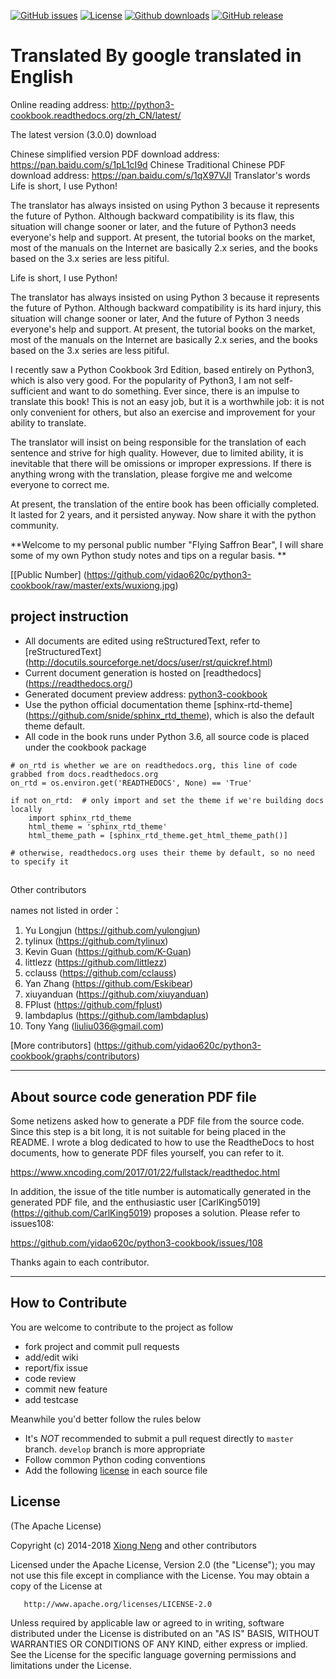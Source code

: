 
[![GitHub issues](https://img.shields.io/github/issues/yidao620c/python3-cookbook.svg)](https://github.com/yidao620c/python3-cookbook/issues)
[![License][licensesvg]][license]
[![Github downloads](https://img.shields.io/github/downloads/yidao620c/python3-cookbook/total.svg)](https://github.com/yidao620c/python3-cookbook/releases/latest)
[![GitHub release](https://img.shields.io/github/release/yidao620c/python3-cookbook.svg)](https://github.com/yidao620c/python3-cookbook/releases)
# Translated By google translated in English


Online reading address: http://python3-cookbook.readthedocs.org/zh_CN/latest/

The latest version (3.0.0) download

Chinese simplified version PDF download address: https://pan.baidu.com/s/1pL1cI9d
Chinese Traditional Chinese PDF download address: https://pan.baidu.com/s/1qX97VJI
Translator's words
Life is short, I use Python!

The translator has always insisted on using Python 3 because it represents the future of Python. Although backward compatibility is its flaw, this situation will change sooner or later, and the future of Python3 needs everyone's help and support. At present, the tutorial books on the market, most of the manuals on the Internet are basically 2.x series, and the books based on the 3.x series are less pitiful.

Life is short, I use Python!

The translator has always insisted on using Python 3 because it represents the future of Python. Although backward compatibility is its hard injury, this situation will change sooner or later,
And the future of Python 3 needs everyone's help and support.
At present, the tutorial books on the market, most of the manuals on the Internet are basically 2.x series, and the books based on the 3.x series are less pitiful.

I recently saw a Python Cookbook 3rd Edition, based entirely on Python3, which is also very good.
For the popularity of Python3, I am not self-sufficient and want to do something. Ever since, there is an impulse to translate this book!
This is not an easy job, but it is a worthwhile job: it is not only convenient for others, but also an exercise and improvement for your ability to translate.

The translator will insist on being responsible for the translation of each sentence and strive for high quality. However, due to limited ability, it is inevitable that there will be omissions or improper expressions.
If there is anything wrong with the translation, please forgive me and welcome everyone to correct me.

At present, the translation of the entire book has been officially completed. It lasted for 2 years, and it persisted anyway. Now share it with the python community.

**Welcome to my personal public number "Flying Saffron Bear", I will share some of my own Python study notes and tips on a regular basis. **


[[Public Number] (https://github.com/yidao620c/python3-cookbook/raw/master/exts/wuxiong.jpg)


## project instruction

* All documents are edited using reStructuredText, refer to [reStructuredText] (http://docutils.sourceforge.net/docs/user/rst/quickref.html)
* Current document generation is hosted on [readthedocs] (https://readthedocs.org/)
* Generated document preview address: [python3-cookbook](http://python3-cookbook.readthedocs.org/zh_CN/latest/)
* Use the python official documentation theme [sphinx-rtd-theme] (https://github.com/snide/sphinx_rtd_theme), which is also the default theme default.
* All code in the book runs under Python 3.6, all source code is placed under the cookbook package
```
# on_rtd is whether we are on readthedocs.org, this line of code grabbed from docs.readthedocs.org
on_rtd = os.environ.get('READTHEDOCS', None) == 'True'

if not on_rtd:  # only import and set the theme if we're building docs locally
    import sphinx_rtd_theme
    html_theme = 'sphinx_rtd_theme'
    html_theme_path = [sphinx_rtd_theme.get_html_theme_path()]

# otherwise, readthedocs.org uses their theme by default, so no need to specify it
```

##
Other contributors

names not listed in order：

1. Yu Longjun (https://github.com/yulongjun)
1. tylinux (https://github.com/tylinux)
1. Kevin Guan (https://github.com/K-Guan)
1. littlezz (https://github.com/littlezz)
1. cclauss (https://github.com/cclauss)
1. Yan Zhang (https://github.com/Eskibear)
1. xiuyanduan (https://github.com/xiuyanduan)
1. FPlust (https://github.com/fplust)
1. lambdaplus (https://github.com/lambdaplus)
1. Tony Yang (liuliu036@gmail.com)


[More contributors] (https://github.com/yidao620c/python3-cookbook/graphs/contributors)

-------------------------------------------------- ---

## About source code generation PDF file

Some netizens asked how to generate a PDF file from the source code. Since this step is a bit long, it is not suitable for being placed in the README.
I wrote a blog dedicated to how to use the ReadtheDocs to host documents, how to generate PDF files yourself, you can refer to it.

<https://www.xncoding.com/2017/01/22/fullstack/readthedoc.html>

In addition, the issue of the title number is automatically generated in the generated PDF file, and the enthusiastic user [CarlKing5019] (https://github.com/CarlKing5019) proposes a solution.
Please refer to issues108:

<https://github.com/yidao620c/python3-cookbook/issues/108>

Thanks again to each contributor.

-----------------------------------------------------

## How to Contribute

You are welcome to contribute to the project as follow

* fork project and commit pull requests
* add/edit wiki
* report/fix issue
* code review
* commit new feature
* add testcase

Meanwhile you'd better follow the rules below

* It's *NOT* recommended to submit a pull request directly to `master` branch. `develop` branch is more appropriate
* Follow common Python coding conventions
* Add the following [license] in each source file

## License

(The Apache License)

Copyright (c) 2014-2018 [Xiong Neng](<https://www.xncoding.com/>) and other contributors

Licensed under the Apache License, Version 2.0 (the "License"); 
you may not use this file except in compliance with the License. You may obtain a copy of the License at

       http://www.apache.org/licenses/LICENSE-2.0

Unless required by applicable law or agreed to in writing, 
software distributed under the License is distributed on an "AS IS" BASIS, 
WITHOUT WARRANTIES OR CONDITIONS OF ANY KIND, either express or implied. 
See the License for the specific language governing permissions and limitations under the License.


[licensesvg]: https://img.shields.io/hexpm/l/plug.svg
[license]: http://www.apache.org/licenses/LICENSE-2.0
